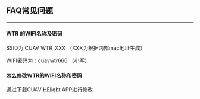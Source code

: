 ## FAQ常见问题

---

#### WTR 的WIFI名称及密码

SSID为 CUAV WTR\_XXX  （XXX为根据内部mac地址生成）

WIFI密码为：cuavwtr666  （小写）

#### 怎么修改WTR的WIFI名称和密码

通过下载CUAV [HFlight](http://fw.cuav.net/apk/HFlight.apk) APP进行修改


